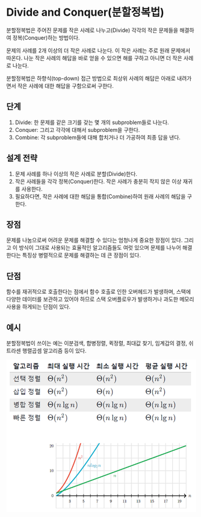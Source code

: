 # Divide and Conquer(분할정복법)

분할정복법은 주어진 문제를 작은 사례로 나누고(Divide) 각각의 작은 문제들을 해결하여 정복(Conquer)하는 방법이다.

문제의 사례를 2개 이상의 더 작은 사례로 나눈다. 이 작은 사례는 주로 원래 문제에서 따온다. 나눈 작은 사례의 해답을 바로 얻을 수 있으면 해를 구하고 아니면 더 작은 사례로 나눈다.

분할정복법은 하향식(top-down) 접근 방법으로 최상위 사례의 해답은 아래로 내려가면서 작은 사례에 대한 해답을 구함으로써 구한다.



## 단계

1. Divide: 한 문제를 같은 크기를 갖는 몇 개의 subproblem들로 나눈다.
2. Conquer: 그리고 각각에 대해서 subproblem을 구한다.
3. Combine: 각 subproblem들에 대해 합치거나 더 가공하여 최종 답을 낸다.



## 설계 전략

1. 문제 사례를 하나 이상의 작은 사례로 분할(Divide)한다.
2. 작은 사례들을 각각 정복(Conquer)한다. 작은 사례가 충분히 작지 않은 이상 재귀를 사용한다.
3. 필요하다면, 작은 사례에 대한 해답을 통합(Combine)하여 원래 사례의 해답을 구한다.



## 장점

문제를 나눔으로써 어려운 문제를 해결할 수 있다는 엄청나게 중요한 장점이 있다. 그리고 이 방식이 그대로 사용되는 효율적인 알고리즘들도 여럿 있으며 문제를 나누어 해결한다는 특징상 병렬적으로 문제를 해결하는 데 큰 장점이 있다.



## 단점

함수를 재귀적으로 호출한다는 점에서 함수 호출로 인한 오버헤드가 발생하며, 스택에 다양한 데이터를 보관하고 있어야 하므로 스택 오버플로우가 발생하거나 과도한 메모리 사용을 하게되는 단점이 있다.



## 예시

분할정복법이 쓰이는 예는 이분검색, 합병정렬, 퀵정렬, 최대값 찾기, 임계갑의 결정, 쉬트라센 행렬곱셈 알고리즘 등이 있다.



![1](./Readme_Asset/1.PNG)